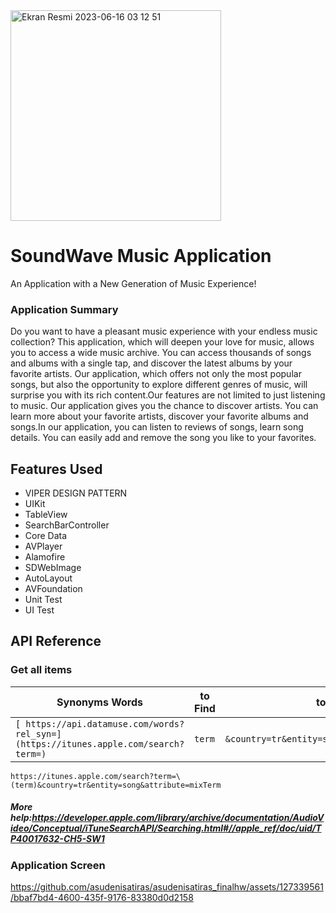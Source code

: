 
<img width="337" alt="Ekran Resmi 2023-06-16 03 12 51" src="https://github.com/asudenisatiras/asudenisatiras_finalhw/assets/127339561/ded63be5-9cd5-4fb7-8191-eefacc134836">




# SoundWave Music Application
An Application with a New Generation of Music Experience!
### Application Summary
Do you want to have a pleasant music experience with your endless music collection? This application, which will deepen your love for music, allows you to access a wide music archive. You can access thousands of songs and albums with a single tap, and discover the latest albums by your favorite artists. Our application, which offers not only the most popular songs, but also the opportunity to explore different genres of music, will surprise you with its rich content.Our features are not limited to just listening to music. Our application gives you the chance to discover artists. You can learn more about your favorite artists, discover your favorite albums and songs.In our application, you can listen to reviews of songs, learn song details. You can easily add and remove the song you like to your favorites.

## Features Used
- VIPER DESIGN PATTERN
- UIKit
- TableView 
- SearchBarController 
- Core Data
- AVPlayer 
- Alamofire
- SDWebImage
- AutoLayout
- AVFoundation
- Unit Test
- UI Test

## API Reference
### Get all items


| Synonyms Words | to Find | to Find |
| ------------- | ------------- | ------------- |
| ```[ https://api.datamuse.com/words?rel_syn=](https://itunes.apple.com/search?term=)```   | ```term``` |  ```&country=tr&entity=song&attribute=mixTerm"``` | 

```
https://itunes.apple.com/search?term=\(term)&country=tr&entity=song&attribute=mixTerm
```
##### More help:https://developer.apple.com/library/archive/documentation/AudioVideo/Conceptual/iTuneSearchAPI/Searching.html#//apple_ref/doc/uid/TP40017632-CH5-SW1

### Application Screen 




https://github.com/asudenisatiras/asudenisatiras_finalhw/assets/127339561/bbaf7bd4-4600-435f-9176-83380d0d2158


